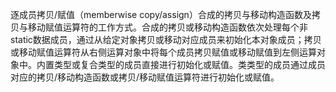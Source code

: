 逐成员拷贝/赋值（memberwise copy/assign）合成的拷贝与移动构造函数及拷贝与移动赋值运算符的工作方式。合成的拷贝或移动构造函数依次处理每个非static数据成员，通过从给定对象拷贝或移动对应成员来初始化本对象成员；拷贝或移动赋值运算符从右侧运算对象中将每个成员拷贝赋值或移动赋值到左侧运算对象中。内置类型或复合类型的成员直接进行初始化或赋值。类类型的成员通过成员对应的拷贝/移动构造函数或拷贝/移动赋值运算符进行初始化或赋值。
